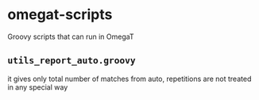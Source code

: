 # omegat-scripts
Groovy scripts that can run in OmegaT


## `utils_report_auto.groovy` 

it gives only total number of matches from auto, repetitions are not treated in any special way
